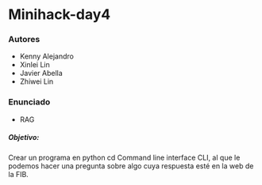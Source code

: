 # Minihack-day4

### Autores 

- Kenny Alejandro
- Xinlei Lin
- Javier Abella
- Zhiwei Lin

### Enunciado
- RAG 

##### Objetivo:
Crear un programa en python cd Command line interface CLI, al que le podemos hacer una pregunta sobre algo cuya respuesta esté en la web de la FIB.


